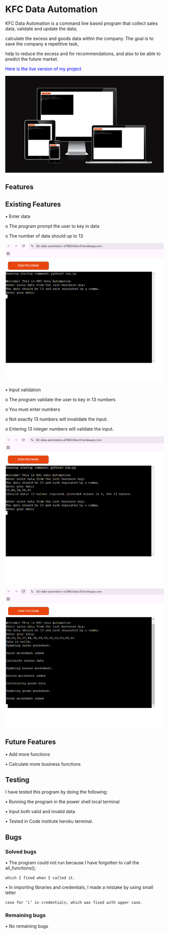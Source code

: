 # KFC Data Automation
KFC Data Automation is a command line based program that collect sales data, validate and update the data; 

calculate the excess and goods data within the company. The goal is to save the company a repetitive task, 

help to reduce the excess and for recommendations, and also to be able to predict the future market.

<font color = 'blue'>Here is the live version of my project</font>

![Responsive image](<assets/images/kfc data-responsive image.png>)

## Features

## Existing Features

•	Enter data

o	The program prompt the user to key in data

o	The number of data should up to 13

![input data](<assets/images/keyindata.png>)

•	Input validation

o	The program validate the user to key in 13 numbers

o	You must enter numbers

o	Not exactly 13 numbers will invalidate the input.

o	Entering 13 integer numbers will validate the input.

![invalid input numbers](<assets/images/invaliddata.png>)

![valid input numbers](<assets/images/validdata.png>)

## Future Features

•	Add more functions

•	Calculate more business functions

## Testing

I have tested this program by doing the following:

•	Running the program in the power shell local terminal

•	Input both valid and invalid data 

•	Tested in Code institute heroku terminal.

## Bugs

### Solved bugs

•	The program could not run because I have forgotten to call the all_functions(); 

    which I fixed when I called it.

•	In importing libraries and credentials, I made a mistake by using small letter 

    case for ‘c’ in credentials; which was fixed with upper case.

### Remaining bugs

•	No remaining bugs









